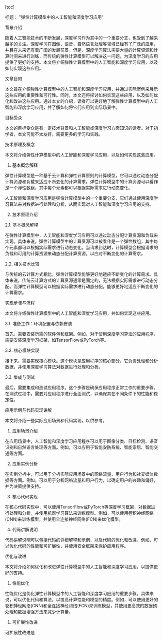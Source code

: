 
[toc]                    
                
                
标题： "弹性计算模型中的人工智能和深度学习应用"

背景介绍

随着人工智能技术的不断发展，深度学习作为其中的一个重要分支，也受到了越来越多的关注。深度学习在图像、语音、自然语言处理等领域已经有了广泛的应用，并且在未来还有着广阔的发展前景。但是，深度学习算法需要大量的计算资源和计算时间来进行训练，而传统的弹性计算模型可以解决这一问题，为深度学习的应用提供了更好的支持。本文将介绍弹性计算模型中的人工智能和深度学习应用，以及如何实现这些应用。

文章目的

本文旨在介绍弹性计算模型中的人工智能和深度学习应用，并通过实际案例来展示这些应用的重要性和可行性。同时，本文还将探讨如何实现这些应用，以及如何优化和改进这些应用。通过本文的介绍，读者可以更好地了解弹性计算模型中的人工智能和深度学习应用，并了解如何将它们应用到实际场景中。

目标受众

本文的目标受众是有一定技术背景和人工智能或深度学习方面知识的读者。对于初学者，本文可能不太友好，需要更多的学习和实践。

技术原理及概念

本文将介绍弹性计算模型中的人工智能和深度学习应用，以及如何实现这些应用。

1. 基本概念解释

弹性计算模型是一种基于云计算和弹性计算原则的计算模型，它可以通过动态分配计算资源和负载来适应不断变化的计算需求。弹性计算模型中的计算资源可以看作是一个弹性数组，其中每个元素都可以根据实际需求进行动态变化。

人工智能和深度学习应用是弹性计算模型中的一个重要分支，它们通过使用深度学习算法来对数据进行处理和分析，从而实现对人工智能和深度学习应用的支持。

2. 技术原理介绍

2.1. 基本概念解释

在弹性计算模型中，人工智能和深度学习应用可以通过动态分配计算资源和负载来实现。具体来说，弹性计算模型中的计算资源可以被看作是一个弹性数组，其中每个元素都可以根据实际需求进行动态变化。当请求到达时，计算模型会根据请求的负载和可用的计算资源来动态分配计算资源，以应对不断变化的计算需求。

2.2. 相关技术比较

与传统的云计算方式相比，弹性计算模型能够更好地适应不断变化的计算需求。具体来说，传统云计算方式的计算资源通常是固定的，无法根据实际需求进行动态分配。而弹性计算模型可以根据实际需求进行动态分配，能够更好地适应不断变化的计算需求。

实现步骤与流程

本文将介绍弹性计算模型中的人工智能和深度学习应用，并如何实现这些应用。

3.1. 准备工作：环境配置与依赖安装

首先，需要安装所需的软件包和框架。例如，对于使用深度学习算法的应用程序，需要安装深度学习框架，如TensorFlow或PyTorch等。

3.2. 核心模块实现

接下来，需要实现核心模块。这个模块是应用程序的核心部分，它负责处理和分析数据，并使用深度学习算法对数据进行处理和分析。

3.3. 集成与测试

最后，需要集成和测试应用程序。这个步骤是确保应用程序正常工作的重要步骤。在测试过程中，需要对应用程序进行全面测试，以确保其在不同条件下的性能和稳定性。

应用示例与代码实现讲解

本文将介绍一些实际应用场景和代码实现，以供参考。

1. 应用场景介绍

在应用场景中，人工智能和深度学习应用程序可以用于图像分类、目标检测、语音识别和自然语言处理等方面。例如，可以应用于智能安防系统、智能家居、智能交通等方面。

2. 应用实例分析

在实例分析中，可以用于分析实际应用场景中的网络流量、用户行为和社交媒体数据等方面。例如，可以用于分析网络流量和用户行为，以确定用户的兴趣和偏好，并为决策提供支持。

3. 核心代码实现

在核心代码实现中，可以使用TensorFlow或PyTorch等深度学习框架，对数据进行处理和分析，并使用机器学习算法来训练模型。例如，可以使用卷积神经网络(CNN)来训练模型，并使用全连接神经网络(FCN)来优化模型。

4. 代码讲解说明

代码讲解说明可以包括代码的详细解释和示例，以及代码的优化和改进。例如，可以优化代码的性能和可扩展性，并使用安全框架来保护应用程序。

优化与改进

本文将介绍如何优化和改进弹性计算模型中的人工智能和深度学习应用，以提供更好的支持。

1. 性能优化

性能优化是优化弹性计算模型中的人工智能和深度学习应用的重要步骤。具体来说，可以优化代码和算法，以提高计算性能和模型的精度。例如，可以使用更好的卷积神经网络(CNN)和全连接神经网络(FCN)来训练模型，并使用更高效的数据预处理和数据增强方法来减少计算量。

1. 可扩展性改进

可扩展性改进是


